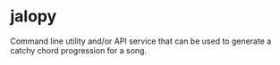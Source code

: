 # jalopy

Command line utility and/or API service that can be used to generate a catchy chord progression for a song.
